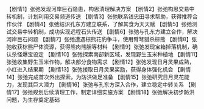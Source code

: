 【剧情1】张弛发现河岸巨石隐患，构思清理解决方案
【剧情2】张弛构思交易中转机制，计划利用交易频道传送
【剧情3】张弛联系钱忠田寻求帮助，获得推荐合作伙伴
【剧情4】张弛结识孔东方建立联系，了解其食为天天赋
【剧情5】张弛测试交易中转机制，成功实现远程石头传送
【剧情6】张弛与孔东方建立合作，解决河岸巨石问题
【剧情7】张弛遭遇棕熊花豹争斗，使用臂弩猎杀棕熊
【剧情8】张弛收获棕熊尸体资源，获得熊肉熊胆等材料
【剧情9】张弛发现宝箱掉落机制，确认杀怪爆宝设定
【剧情10】张弛探索南部新区域，发现野生玉米种植地
【剧情11】张弛收集野生玉米作物，解决部分食物需求
【剧情12】张弛发现日月灵果成熟，小红进入结果期
【剧情13】张弛接取日月灵果奖励，获得身体强化机会
【剧情14】张弛完成首次外出探索，为防洪做足准备
【剧情15】张弛研究日月灵花能力，发现其巨大潜力
【剧情16】张弛与孔东方深入合作，建立稳定中转关系
【剧情17】张弛规划后续清理工作，制定详细实施方案
【剧情18】张弛解决初步防洪问题，为生存奠定基础